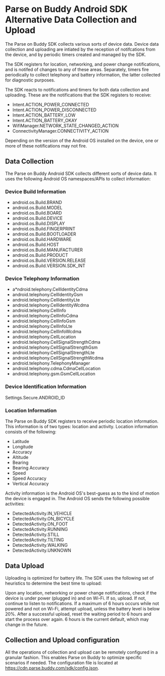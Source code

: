 Parse on Buddy Android SDK Alternative Data Collection and Upload
=================================================================

The Parse on Buddy SDK collects various sorts of device data. Device data collection and uploading are intiated by the reception of notifcations from the device, and by periodic timers created and managed by the SDK.

The SDK registers for location, networking, and power change notifications, and is notifed of changes to any of these areas. Separately, timers fire periodically to collect telephony and battery information, the latter collected for diagnostic purposes.

The SDK reacts to notifications and timers for both data collection and uploading. These are the notifications that the SDK registers to receive:

* Intent.ACTION_POWER_CONNECTED
* Intent.ACTION_POWER_DISCONNECTED
* Intent.ACTION_BATTERY_LOW
* Intent.ACTION_BATTERY_OKAY
* WifiManager.NETWORK_STATE_CHANGED_ACTION
* ConnectivityManager.CONNECTIVITY_ACTION

Depending on the version of the Android OS installed on the device, one or more of these notifications may not fire.


Data Collection
---------------

The Parse on Buddy Android SDK collects different sorts of device data. It uses the following Android OS namespaces/APIs to collect information:

### Device Build Information

* android.os.Build.BRAND
* android.os.Build.MODEL
* android.os.Build.BOARD
* android.os.Build.DEVICE
* android.os.Build.DISPLAY
* android.os.Build.FINGERPRINT
* android.os.Build.BOOTLOADER
* android.os.Build.HARDWARE
* android.os.Build.HOST
* android.os.Build.MANUFACTURER
* android.os.Build.PRODUCT
* android.os.Build.VERSION.RELEASE
* android.os.Build.VERSION.SDK_INT

### Device Telephony Information

* a*ndroid.telephony.CellIdentityCdma
* android.telephony.CellIdentityGsm
* android.telephony.CellIdentityLte
* android.telephony.CellIdentityWcdma
* android.telephony.CellInfo
* android.telephony.CellInfoCdma
* android.telephony.CellInfoGsm
* android.telephony.CellInfoLte
* android.telephony.CellInfoWcdma
* android.telephony.CellLocation
* android.telephony.CellSignalStrengthCdma
* android.telephony.CellSignalStrengthGsm
* android.telephony.CellSignalStrengthLte
* android.telephony.CellSignalStrengthWcdma
* android.telephony.TelephonyManager
* android.telephony.cdma.CdmaCellLocation
* android.telephony.gsm.GsmCellLocation

### Device Identification Information

Settings.Secure.ANDROID_ID

### Location Information

The Parse on Buddy SDK registers to receive periodic location information. This information is of two types: location and activity. Location information consists of the following:

* Latitude
* Longitude
* Accuracy
* Altitude
* Bearing
* Bearing Accuracy
* Speed
* Speed Accuracy
* Vertical Accuracy

Activity information is the Android OS's best-guess as to the kind of motion the device is engaged in. The Android OS sends the following possible activities:

* DetectedActivity.IN_VEHICLE
* DetectedActivity.ON_BICYCLE
* DetectedActivity.ON_FOOT
* DetectedActivity.RUNNING
* DetectedActivity.STILL
* DetectedActivity.TILTING
* DetectedActivity.WALKING
* DetectedActivity.UNKNOWN


Data Upload
-----------

Uploading is optimized for battery life. The SDK uses the following set of heuristics to determine the best time to upload:

Upon any location, networking or power change notifications, check if the device is under power (plugged in) and on Wi-Fi. If so, upload. If not, continue to listen to notifications. If a maximum of 6 hours occurs while not powered and not on Wi-Fi, attempt upload, unless the battery level is below 20%. After a successful upload, reset the waiting period to 6 hours and start the process over again. 6 hours is the current default, which may change in the future.


Collection and Upload configuration
-----------------------------------

All the operations of collection and upload can be remotely configured in a granular fashion. This enables Parse on Buddy to optimize specific scenarios if needed. The configuration file is located at https://cdn.parse.buddy.com/sdk/config.json.